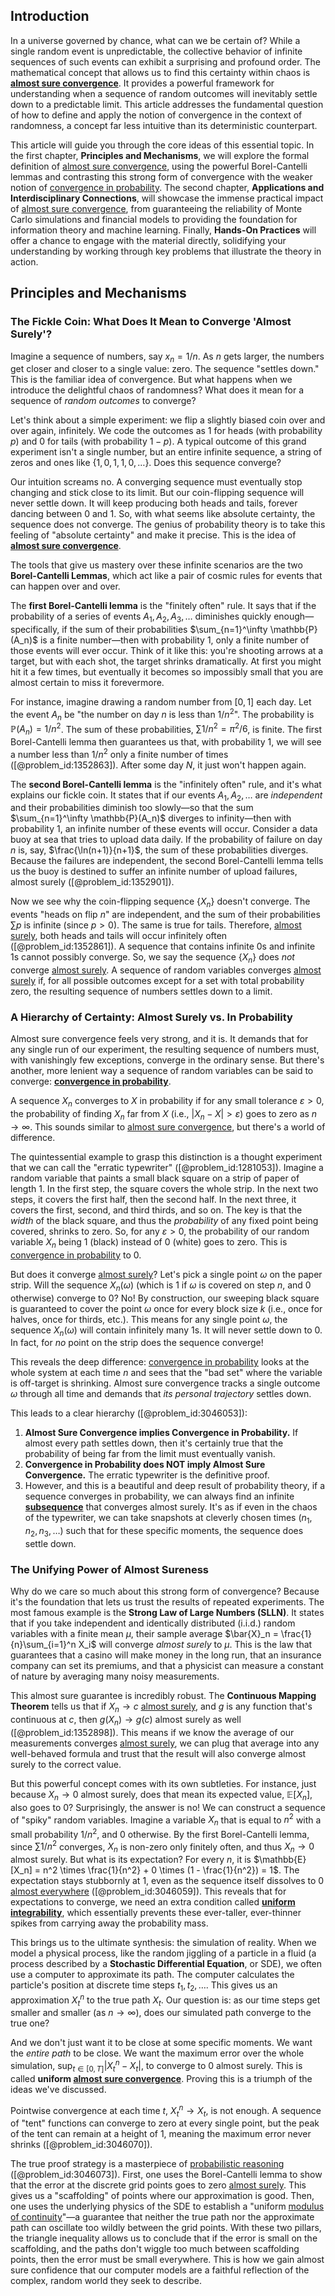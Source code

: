 ## Introduction
In a universe governed by chance, what can we be certain of? While a single random event is unpredictable, the collective behavior of infinite sequences of such events can exhibit a surprising and profound order. The mathematical concept that allows us to find this certainty within chaos is **[almost sure convergence](@article_id:265318)**. It provides a powerful framework for understanding when a sequence of random outcomes will inevitably settle down to a predictable limit. This article addresses the fundamental question of how to define and apply the notion of convergence in the context of randomness, a concept far less intuitive than its deterministic counterpart.

This article will guide you through the core ideas of this essential topic. In the first chapter, **Principles and Mechanisms**, we will explore the formal definition of [almost sure convergence](@article_id:265318), using the powerful Borel-Cantelli lemmas and contrasting this strong form of convergence with the weaker notion of [convergence in probability](@article_id:145433). The second chapter, **Applications and Interdisciplinary Connections**, will showcase the immense practical impact of [almost sure convergence](@article_id:265318), from guaranteeing the reliability of Monte Carlo simulations and financial models to providing the foundation for information theory and machine learning. Finally, **Hands-On Practices** will offer a chance to engage with the material directly, solidifying your understanding by working through key problems that illustrate the theory in action.

## Principles and Mechanisms

### The Fickle Coin: What Does It Mean to Converge 'Almost Surely'?

Imagine a sequence of numbers, say $x_n = 1/n$. As $n$ gets larger, the numbers get closer and closer to a single value: zero. The sequence "settles down." This is the familiar idea of convergence. But what happens when we introduce the delightful chaos of randomness? What does it mean for a sequence of *random outcomes* to converge?

Let's think about a simple experiment: we flip a slightly biased coin over and over again, infinitely. We code the outcomes as 1 for heads (with probability $p$) and 0 for tails (with probability $1-p$). A typical outcome of this grand experiment isn't a single number, but an entire infinite sequence, a string of zeros and ones like $\{1, 0, 1, 1, 0, \dots\}$. Does this sequence converge?

Our intuition screams no. A converging sequence must eventually stop changing and stick close to its limit. But our coin-flipping sequence will never settle down. It will keep producing both heads and tails, forever dancing between 0 and 1. So, with what seems like absolute certainty, the sequence does not converge. The genius of probability theory is to take this feeling of "absolute certainty" and make it precise. This is the idea of **[almost sure convergence](@article_id:265318)**.

The tools that give us mastery over these infinite scenarios are the two **Borel-Cantelli Lemmas**, which act like a pair of cosmic rules for events that can happen over and over.

The **first Borel-Cantelli lemma** is the "finitely often" rule. It says that if the probability of a series of events $A_1, A_2, A_3, \dots$ diminishes quickly enough—specifically, if the sum of their probabilities $\sum_{n=1}^\infty \mathbb{P}(A_n)$ is a finite number—then with probability 1, only a finite number of those events will ever occur. Think of it like this: you're shooting arrows at a target, but with each shot, the target shrinks dramatically. At first you might hit it a few times, but eventually it becomes so impossibly small that you are almost certain to miss it forevermore.

For instance, imagine drawing a random number from $[0,1]$ each day. Let the event $A_n$ be "the number on day $n$ is less than $1/n^2$". The probability is $\mathbb{P}(A_n) = 1/n^2$. The sum of these probabilities, $\sum 1/n^2 = \pi^2/6$, is finite. The first Borel-Cantelli lemma then guarantees us that, with probability 1, we will see a number less than $1/n^2$ only a finite number of times ([@problem_id:1352863]). After some day $N$, it just won't happen again.

The **second Borel-Cantelli lemma** is the "infinitely often" rule, and it's what explains our fickle coin. It states that if our events $A_1, A_2, \dots$ are *independent* and their probabilities diminish too slowly—so that the sum $\sum_{n=1}^\infty \mathbb{P}(A_n)$ diverges to infinity—then with probability 1, an infinite number of these events will occur. Consider a data buoy at sea that tries to upload data daily. If the probability of failure on day $n$ is, say, $\frac{\ln(n+1)}{n+1}$, the sum of these probabilities diverges. Because the failures are independent, the second Borel-Cantelli lemma tells us the buoy is destined to suffer an infinite number of upload failures, almost surely ([@problem_id:1352901]).

Now we see why the coin-flipping sequence $\{X_n\}$ doesn't converge. The events "heads on flip $n$" are independent, and the sum of their probabilities $\sum p$ is infinite (since $p>0$). The same is true for tails. Therefore, [almost surely](@article_id:262024), both heads and tails will occur infinitely often ([@problem_id:1352861]). A sequence that contains infinite 0s and infinite 1s cannot possibly converge. So, we say the sequence $\{X_n\}$ does *not* converge [almost surely](@article_id:262024). A sequence of random variables converges [almost surely](@article_id:262024) if, for all possible outcomes except for a set with total probability zero, the resulting sequence of numbers settles down to a limit.

### A Hierarchy of Certainty: Almost Surely vs. In Probability

Almost sure convergence feels very strong, and it is. It demands that for any single run of our experiment, the resulting sequence of numbers must, with vanishingly few exceptions, converge in the ordinary sense. But there's another, more lenient way a sequence of random variables can be said to converge: **[convergence in probability](@article_id:145433)**.

A sequence $X_n$ converges to $X$ in probability if for any small tolerance $\varepsilon > 0$, the probability of finding $X_n$ far from $X$ (i.e., $|X_n - X| > \varepsilon$) goes to zero as $n \to \infty$. This sounds similar to [almost sure convergence](@article_id:265318), but there's a world of difference.

The quintessential example to grasp this distinction is a thought experiment that we can call the "erratic typewriter" ([@problem_id:1281053]). Imagine a random variable that paints a small black square on a strip of paper of length 1. In the first step, the square covers the whole strip. In the next two steps, it covers the first half, then the second half. In the next three, it covers the first, second, and third thirds, and so on. The key is that the *width* of the black square, and thus the *probability* of any fixed point being covered, shrinks to zero. So, for any $\varepsilon > 0$, the probability of our random variable $X_n$ being 1 (black) instead of 0 (white) goes to zero. This is [convergence in probability](@article_id:145433) to 0.

But does it converge [almost surely](@article_id:262024)? Let's pick a single point $\omega$ on the paper strip. Will the sequence $X_n(\omega)$ (which is 1 if $\omega$ is covered on step $n$, and 0 otherwise) converge to 0? No! By construction, our sweeping black square is guaranteed to cover the point $\omega$ once for every block size $k$ (i.e., once for halves, once for thirds, etc.). This means for any single point $\omega$, the sequence $X_n(\omega)$ will contain infinitely many 1s. It will never settle down to 0. In fact, for *no* point on the strip does the sequence converge!

This reveals the deep difference: [convergence in probability](@article_id:145433) looks at the whole system at each time $n$ and sees that the "bad set" where the variable is off-target is shrinking. Almost sure convergence tracks a single outcome $\omega$ through all time and demands that *its personal trajectory* settles down.

This leads to a clear hierarchy ([@problem_id:3046053]):
1.  **Almost Sure Convergence implies Convergence in Probability.** If almost every path settles down, then it's certainly true that the probability of being far from the limit must eventually vanish.
2.  **Convergence in Probability does NOT imply Almost Sure Convergence.** The erratic typewriter is the definitive proof.
3.  However, and this is a beautiful and deep result of probability theory, if a sequence converges in probability, we can always find an infinite **[subsequence](@article_id:139896)** that converges almost surely. It's as if even in the chaos of the typewriter, we can take snapshots at cleverly chosen times ($n_1, n_2, n_3, \dots$) such that for these specific moments, the sequence does settle down.

### The Unifying Power of Almost Sureness

Why do we care so much about this strong form of convergence? Because it's the foundation that lets us trust the results of repeated experiments. The most famous example is the **Strong Law of Large Numbers (SLLN)**. It states that if you take independent and identically distributed (i.i.d.) random variables with a finite mean $\mu$, their sample average $\bar{X}_n = \frac{1}{n}\sum_{i=1}^n X_i$ will converge *almost surely* to $\mu$. This is the law that guarantees that a casino will make money in the long run, that an insurance company can set its premiums, and that a physicist can measure a constant of nature by averaging many noisy measurements.

This almost sure guarantee is incredibly robust. The **Continuous Mapping Theorem** tells us that if $X_n \to c$ [almost surely](@article_id:262024), and $g$ is any function that's continuous at $c$, then $g(X_n) \to g(c)$ almost surely as well ([@problem_id:1352898]). This means if we know the average of our measurements converges [almost surely](@article_id:262024), we can plug that average into any well-behaved formula and trust that the result will also converge almost surely to the correct value.

But this powerful concept comes with its own subtleties. For instance, just because $X_n \to 0$ almost surely, does that mean its expected value, $\mathbb{E}[X_n]$, also goes to 0? Surprisingly, the answer is no! We can construct a sequence of "spiky" random variables. Imagine a variable $X_n$ that is equal to $n^2$ with a small probability $1/n^2$, and 0 otherwise. By the first Borel-Cantelli lemma, since $\sum 1/n^2$ converges, $X_n$ is non-zero only finitely often, and thus $X_n \to 0$ almost surely. But what is its expectation? For every $n$, it is $\mathbb{E}[X_n] = n^2 \times \frac{1}{n^2} + 0 \times (1 - \frac{1}{n^2}) = 1$. The expectation stays stubbornly at 1, even as the sequence itself dissolves to 0 [almost everywhere](@article_id:146137) ([@problem_id:3046059]). This reveals that for expectations to converge, we need an extra condition called **[uniform integrability](@article_id:199221)**, which essentially prevents these ever-taller, ever-thinner spikes from carrying away the probability mass.

This brings us to the ultimate synthesis: the simulation of reality. When we model a physical process, like the random jiggling of a particle in a fluid (a process described by a **Stochastic Differential Equation**, or SDE), we often use a computer to approximate its path. The computer calculates the particle's position at discrete time steps $t_1, t_2, \dots$. This gives us an approximation $X^n_t$ to the true path $X_t$. Our question is: as our time steps get smaller and smaller (as $n \to \infty$), does our simulated path converge to the true one?

And we don't just want it to be close at some specific moments. We want the *entire path* to be close. We want the maximum error over the whole simulation, $\sup_{t \in [0,T]} |X^n_t - X_t|$, to converge to 0 almost surely. This is called **uniform [almost sure convergence](@article_id:265318)**. Proving this is a triumph of the ideas we've discussed.

Pointwise convergence at each time $t$, $X^n_t \to X_t$, is not enough. A sequence of "tent" functions can converge to zero at every single point, but the peak of the tent can remain at a height of 1, meaning the maximum error never shrinks ([@problem_id:3046070]).

The true proof strategy is a masterpiece of [probabilistic reasoning](@article_id:272803) ([@problem_id:3046073]). First, one uses the Borel-Cantelli lemma to show that the error at the discrete grid points goes to zero [almost surely](@article_id:262024). This gives us a "scaffolding" of points where our approximation is good. Then, one uses the underlying physics of the SDE to establish a "uniform [modulus of continuity](@article_id:158313)"—a guarantee that neither the true path nor the approximate path can oscillate too wildly between the grid points. With these two pillars, the triangle inequality allows us to conclude that if the error is small on the scaffolding, and the paths don't wiggle too much between scaffolding points, then the error must be small everywhere. This is how we gain almost sure confidence that our computer models are a faithful reflection of the complex, random world they seek to describe.